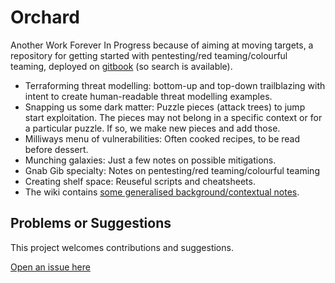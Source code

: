 # Orchard

Another Work Forever In Progress because of aiming at moving targets, a repository for getting started with pentesting/red teaming/colourful teaming, deployed on [gitbook](https://tymyrddin.gitbook.io/orchard/) (so search is available).

* Terraforming threat modelling: bottom-up and top-down trailblazing with intent to create human-readable threat modelling examples.
* Snapping us some dark matter: Puzzle pieces (attack trees) to jump start exploitation. The pieces may not belong in a specific context or for a particular puzzle. If so, we make new pieces and add those.
* Milliways menu of vulnerabilities: Often cooked recipes, to be read before dessert.
* Munching galaxies: Just a few notes on possible mitigations.
* Gnab Gib specialty: Notes on pentesting/red teaming/colourful teaming
* Creating shelf space: Reuseful scripts and cheatsheets.
* The wiki contains [some generalised background/contextual notes](https://github.com/tymyrddin/orchard/wiki/).


## Problems or Suggestions

This project welcomes contributions and suggestions. 

[Open an issue here](https://github.com/tymyrddin/orchard/issues)
